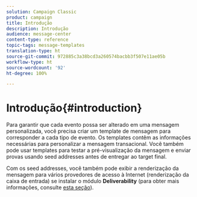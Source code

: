 ```yaml
---
solution: Campaign Classic
product: campaign
title: Introdução
description: Introdução
audience: message-center
content-type: reference
topic-tags: message-templates
translation-type: ht
source-git-commit: 972885c3a38bcd3a260574bacbb3f507e11ae05b
workflow-type: ht
source-wordcount: '92'
ht-degree: 100%

---
```



# Introdução{#introduction}

Para garantir que cada evento possa ser alterado em uma mensagem personalizada, você precisa criar um template de mensagem para corresponder a cada tipo de evento. Os templates contêm as informações necessárias para personalizar a mensagem transacional. Você também pode usar templates para testar a pré-visualização da mensagem e enviar provas usando seed addresses antes de entregar ao target final.

Com os seed addresses, você também pode exibir a renderização da mensagem para vários provedores de acesso à Internet (renderização da caixa de entrada) se instalar o módulo **Deliverability** (para obter mais informações, consulte [esta seção](../../delivery/using/about-deliverability.md)).
